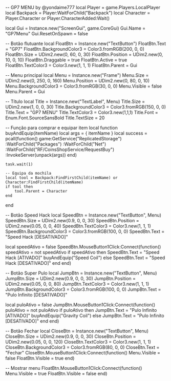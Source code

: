 -- GP7 MENU by @yondaime777
local Player = game.Players.LocalPlayer
local Backpack = Player:WaitForChild("Backpack")
local Character = Player.Character or Player.CharacterAdded:Wait()

local Gui = Instance.new("ScreenGui", game.CoreGui)
Gui.Name = "GP7Menu"
Gui.ResetOnSpawn = false

-- Botão flutuante
local FloatBtn = Instance.new("TextButton")
FloatBtn.Text = "GP7"
FloatBtn.BackgroundColor3 = Color3.fromRGB(200, 0, 0)
FloatBtn.Size = UDim2.new(0, 60, 0, 30)
FloatBtn.Position = UDim2.new(0, 10, 0, 10)
FloatBtn.Draggable = true
FloatBtn.Active = true
FloatBtn.TextColor3 = Color3.new(1, 1, 1)
FloatBtn.Parent = Gui

-- Menu principal
local Menu = Instance.new("Frame")
Menu.Size = UDim2.new(0, 250, 0, 160)
Menu.Position = UDim2.new(0, 80, 0, 10)
Menu.BackgroundColor3 = Color3.fromRGB(30, 0, 0)
Menu.Visible = false
Menu.Parent = Gui

-- Título
local Title = Instance.new("TextLabel", Menu)
Title.Size = UDim2.new(1, 0, 0, 30)
Title.BackgroundColor3 = Color3.fromRGB(150, 0, 0)
Title.Text = "GP7 MENU"
Title.TextColor3 = Color3.new(1,1,1)
Title.Font = Enum.Font.SourceSansBold
Title.TextSize = 20

-- Função para comprar e equipar item
local function buyAndEquip(itemName)
    local args = { itemName }
    local success = pcall(function()
        game:GetService("ReplicatedStorage")
        :WaitForChild("Packages")
        :WaitForChild("Net")
        :WaitForChild("RF/CoinsShopService/RequestBuy")
        :InvokeServer(unpack(args))
    end)

    task.wait(1)

    -- Equipa da mochila
    local tool = Backpack:FindFirstChild(itemName) or Character:FindFirstChild(itemName)
    if tool then
        tool.Parent = Character
    end
end

-- Botão Speed Hack
local SpeedBtn = Instance.new("TextButton", Menu)
SpeedBtn.Size = UDim2.new(0.9, 0, 0, 30)
SpeedBtn.Position = UDim2.new(0.05, 0, 0, 40)
SpeedBtn.TextColor3 = Color3.new(1, 1, 1)
SpeedBtn.BackgroundColor3 = Color3.fromRGB(100, 0, 0)
SpeedBtn.Text = "Speed Hack [DESATIVADO]"

local speedAtivo = false
SpeedBtn.MouseButton1Click:Connect(function()
    speedAtivo = not speedAtivo
    if speedAtivo then
        SpeedBtn.Text = "Speed Hack [ATIVADO]"
        buyAndEquip("Speed Coil")
    else
        SpeedBtn.Text = "Speed Hack [DESATIVADO]"
    end
end)

-- Botão Super Pulo
local JumpBtn = Instance.new("TextButton", Menu)
JumpBtn.Size = UDim2.new(0.9, 0, 0, 30)
JumpBtn.Position = UDim2.new(0.05, 0, 0, 80)
JumpBtn.TextColor3 = Color3.new(1, 1, 1)
JumpBtn.BackgroundColor3 = Color3.fromRGB(100, 0, 0)
JumpBtn.Text = "Pulo Infinito [DESATIVADO]"

local puloAtivo = false
JumpBtn.MouseButton1Click:Connect(function()
    puloAtivo = not puloAtivo
    if puloAtivo then
        JumpBtn.Text = "Pulo Infinito [ATIVADO]"
        buyAndEquip("Gravity Coil")
    else
        JumpBtn.Text = "Pulo Infinito [DESATIVADO]"
    end
end)

-- Botão Fechar
local CloseBtn = Instance.new("TextButton", Menu)
CloseBtn.Size = UDim2.new(0.9, 0, 0, 30)
CloseBtn.Position = UDim2.new(0.05, 0, 0, 120)
CloseBtn.TextColor3 = Color3.new(1, 1, 1)
CloseBtn.BackgroundColor3 = Color3.fromRGB(80, 0, 0)
CloseBtn.Text = "Fechar"
CloseBtn.MouseButton1Click:Connect(function()
    Menu.Visible = false
    FloatBtn.Visible = true
end)

-- Mostrar menu
FloatBtn.MouseButton1Click:Connect(function()
    Menu.Visible = true
    FloatBtn.Visible = false
end)